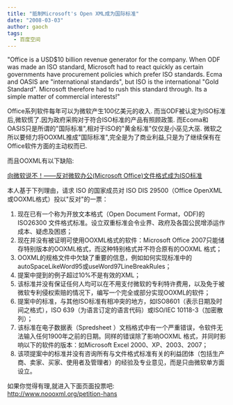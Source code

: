 ```yaml
---
title: "抵制Microsoft's Open XML成为国际标准"
date: "2008-03-03"
author: gaoch
tags:
  - 百度空间
---
```


"Office is a USD$10 billion revenue generator for the company. When ODF
was made an ISO standard, Microsoft had to react quickly as certain
governments have procurement policies which prefer ISO standards. Ecma
and OASIS are "international standards", but ISO is the international
"Gold Standard". Microsoft therefore had to rush this standard through.
Its a simple matter of commercial interests!"  
  
Office系列软件每年可以为微软产生100亿美元的收入.
而当ODF被认定为ISO标准后,微软慌了.因为政府采购对于符合ISO标准的产品有照顾政策.
而Ecoma和OASIS只是所谓的"国际标准",相对于ISO的"黄金标准"仅仅是小巫见大巫.
微软之所以要倾力将OOXML推成"国际标准",完全是为了商业利益,只是为了继续保有在Office软件方面的主动权而已.  
  
而且OOXML有以下缺陷:  
  
[向微软说不！——反对微软办公(Microsoft
Office)文件格式成为ISO标准](http://www.noooxml.org/petition-hans)

本人基于下列理由，请求 ISO 的国家成员对 ISO DIS 29500（Office
OpenXML或OOXML格式）投以"反对"的一票：

1.  现在已有一个称为开放文本格式（Open Document Format，ODF)的ISO26300
    文件格式标准。设立双重标准会令业界、政府及各国公民增添运作成本、疑虑及困惑；
2.  现在并没有被证明可使用OOXML格式的软件：Microsoft Office
    2007只能储存特别版本的OOXML格式，而这种特别格式并不符合原有的OOXML
    格式；
3.  OOXML的规格文件中欠缺了重要的信息，例如如何实现标准中的autoSpaceLikeWord95或useWord97LineBreakRules；
4.  提案中提到的例子超过10%不是有效的XML；
5.  该标准并没有保证任何人均可以在不用支付微软的专利特许费用，以及免于被微软专利侵权索赔的情况下，编写一个完全或部分实现OOXML的软件；
6.  提案中的标准，与其他ISO标准有相冲突的地方，如ISO8601（表示日期及时间之格式），ISO
    639（为语言订定的语言代码）或ISO/IEC 10118-3（加密散列）；
7.  该标准在电子数据表（Spredsheet
    ）文档格式中有一个严重错误，令软件无法输入任何1900年之前的日期。同样的错误除了影响OOXML
    格式，并同时影响以下的软件的版本：如Microsoft Excel
    2000、XP、2003、2007；
8.  该项提案中的标准并没有咨询所有与文件格式标准有关的利益团体（包括生产商、卖家、买家、使用者及管理者）的经验及专业意见，而是只由微软单方面设立。

  
如果你觉得有理,就进入下面页面投票吧:  
http://www.noooxml.org/petition-hans  
